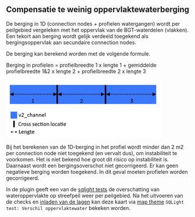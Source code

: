 ## **Compensatie te weinig oppervlaktewaterberging**
De berging in 1D (connection nodes + profielen watergangen) wordt per peilgebied vergeleken met het oppervlak van de BGT-waterdelen (vlakken). Een tekort aan berging wordt gelijk verdeeld toegekend als bergingsoppervlak aan secundaire connection nodes.

De berging kan berekend worden met de volgende formule.

Berging in profielen = 	profielbreedte 1 x lengte 1 + gemiddelde profielbreedte 1&2 x lengte 2	+ profielbreedte 2 x lengte 3  

![Alt text](../../../images/3_achtergronden_en_uitgangspunten/berging_in_profielen.png)

Bij het berekenen van de 1D-berging in het profiel wordt minder dan 2 m2 per connection node niet toegekend (en vervalt dus), om instabiliteit te voorkomen. Het is niet bekend hoe groot dit risico op instabiliteit is. 
Daarnaast wordt een bergingsoverschot niet gecorrigeerd. Er kan geen negatieve berging worden toegekend. In dit geval moeten profielen worden gecorrigeerd. 

In de plugin geeft een van de [sqlight tests](../../4_gebruik_plugin/c_sqlite_checks.md#eenmalige-testen) de overschatting van wateroppervlakte op streefpeil weer per peilgebied. Na het uitvoeren van de checks en [inladen van de lagen](../../4_gebruik_plugin/b_project_starten.md#4-gegevens-bekijken) kan deze kaart via [map theme](../../4_gebruik_plugin/b_project_starten.md#5-map-themes) ``SQLight test: Verschil oppervlaktewater`` bekeken worden.